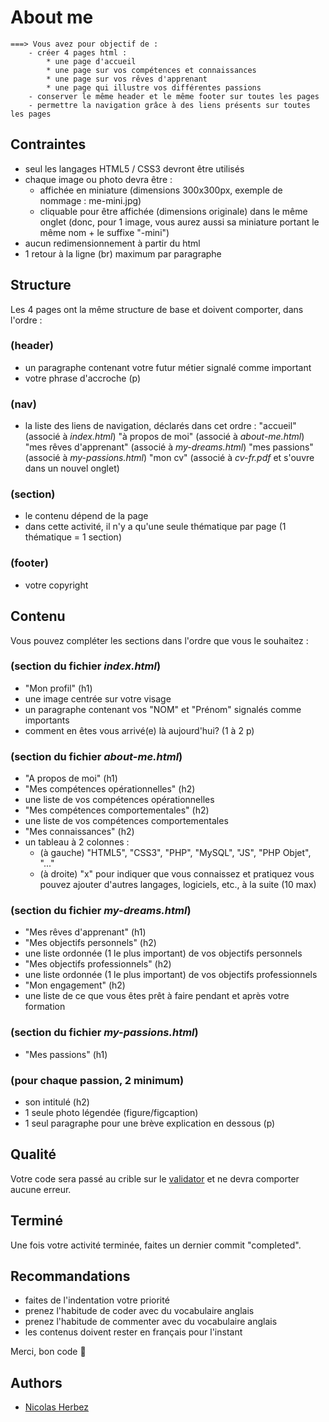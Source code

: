 # About me
```
===> Vous avez pour objectif de :
    - créer 4 pages html :
        * une page d'accueil
        * une page sur vos compétences et connaissances
        * une page sur vos rêves d'apprenant
        * une page qui illustre vos différentes passions
    - conserver le même header et le même footer sur toutes les pages
    - permettre la navigation grâce à des liens présents sur toutes les pages
```

## Contraintes
- seul les langages HTML5 / CSS3 devront être utilisés
- chaque image ou photo devra être :
    * affichée en miniature (dimensions 300x300px, exemple de nommage : me-mini.jpg)
    * cliquable pour être affichée (dimensions originale) dans le même onglet
    (donc, pour 1 image, vous aurez aussi sa miniature portant le même nom + le suffixe "-mini")
- aucun redimensionnement à partir du html
- 1 retour à la ligne (br) maximum par paragraphe


## Structure

Les 4 pages ont la même structure de base et doivent comporter, dans l'ordre :

### (header)
- un paragraphe contenant votre futur métier signalé comme important
- votre phrase d'accroche (p)

### (nav)
- la liste des liens de navigation, déclarés dans cet ordre :
    "accueil"                (associé à *index.html*)
    "à propos de moi"        (associé à *about-me.html*)
    "mes rêves d'apprenant"  (associé à *my-dreams.html*)
    "mes passions"           (associé à *my-passions.html*)
    "mon cv"                 (associé à *cv-fr.pdf* et s'ouvre dans un nouvel onglet)

### (section)
- le contenu dépend de la page
- dans cette activité, il n'y a qu'une seule thématique par page (1 thématique = 1 section)

### (footer)
- votre copyright


## Contenu

Vous pouvez compléter les sections dans l'ordre que vous le souhaitez :

### (section du fichier *index.html*)
- "Mon profil" (h1)
- une image centrée sur votre visage
- un paragraphe contenant vos "NOM" et "Prénom" signalés comme importants
- comment en êtes vous arrivé(e) là aujourd'hui? (1 à 2 p)

### (section du fichier *about-me.html*)
- "A propos de moi" (h1)
- "Mes compétences opérationnelles" (h2)
- une liste de vos compétences opérationnelles
- "Mes compétences comportementales" (h2)
- une liste de vos compétences comportementales
- "Mes connaissances" (h2)
- un tableau à 2 colonnes :
    * (à gauche) "HTML5", "CSS3", "PHP", "MySQL", "JS", "PHP Objet", "..."
    * (à droite) "x" pour indiquer que vous connaissez et pratiquez
    vous pouvez ajouter d'autres langages, logiciels, etc., à la suite (10 max)

### (section du fichier *my-dreams.html*)
- "Mes rêves d'apprenant" (h1)
- "Mes objectifs personnels" (h2)
- une liste ordonnée (1 le plus important) de vos objectifs personnels
- "Mes objectifs professionnels" (h2)
- une liste ordonnée (1 le plus important) de vos objectifs professionnels
- "Mon engagement" (h2)
- une liste de ce que vous êtes prêt à faire pendant et après votre formation

### (section du fichier *my-passions.html*)
- "Mes passions" (h1)

### (pour chaque passion, 2 minimum)
- son intitulé (h2)
- 1 seule photo légendée (figure/figcaption)
- 1 seul paragraphe pour une brève explication en dessous (p)


## Qualité

Votre code sera passé au crible sur le [validator](https://validator.w3.org/#validate_by_input) et ne devra comporter aucune erreur.


## Terminé

Une fois votre activité terminée, faites un dernier commit "completed".


## Recommandations
- faites de l'indentation votre priorité
- prenez l'habitude de coder avec du vocabulaire anglais
- prenez l'habitude de commenter avec du vocabulaire anglais
- les contenus doivent rester en français pour l'instant


Merci, bon code 🙂


## Authors

* [Nicolas Herbez](https://github.com/nicolas-herbez)
